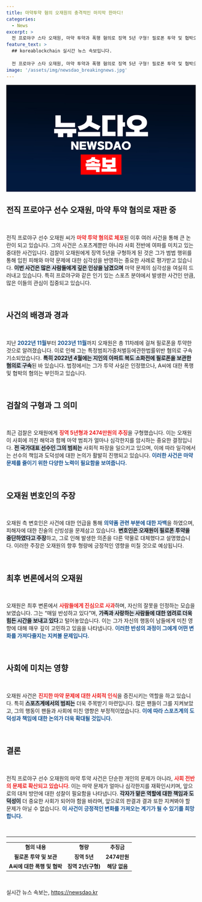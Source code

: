 ```yaml
---
title: 마약투약 혐의 오재원의 충격적인 마지막 한마디!
categories:
  - News
excerpt: >
  전 프로야구 스타 오재원, 마약 투약과 폭행 혐의로 징역 5년 구형! 필로폰 투약 및 협박으로 재판에 넘겨져, 최후 변론에서는 반성과 사과의 메시지. 과연 그의 운명은?
feature_text: >
  ## koreablockchain 실시간 뉴스 속보입니다.

  전 프로야구 스타 오재원, 마약 투약과 폭행 혐의로 징역 5년 구형! 필로폰 투약 및 협박으로 재판에 넘겨져, 최후 변론에서는 반성과 사과의 메시지. 과연 그의 운명은?
image: '/assets/img/newsdao_breakingnews.jpg'
---
```


<p><img src="/assets/img/newsdao_breakingnews.jpg" alt="koreablockchain 속보" /></p>

<h2 data-ke-size="size26">전직 프로야구 선수 오재원, 마약 투약 혐의로 재판 중</h2>

<p data-ke-size="size16">&nbsp;</p>

<p data-ke-size="size16">전직 프로야구 선수 오재원 씨가 <b><span style="color: #ee2323;">마약 투약 혐의로 체포</span></b>된 이후 여러 사건을 통해 큰 논란이 되고 있습니다. 그의 사건은 스포츠계뿐만 아니라 사회 전반에 여파를 미치고 있는 중대한 사건입니다. 검찰이 오재원에게 징역 5년을 구형하게 된 것은 그가 범법 행위를 통해 입힌 피해와 마약 문제에 대한 심각성을 반영하는 중요한 사례로 평가받고 있습니다. <b><span style="background-color: #21538527;">이번 사건은 많은 사람들에게 깊은 인상을 남겼으며</span></b> 마약 문제의 심각성을 여실히 드러내고 있습니다. 특히 프로야구와 같은 인기 있는 스포츠 분야에서 발생한 사건인 만큼, 많은 이들의 관심이 집중되고 있습니다.</p>

<p data-ke-size="size16">&nbsp;</p>

<h2 data-ke-size="size26">사건의 배경과 경과</h2>

<p data-ke-size="size16">&nbsp;</p>

<p data-ke-size="size16">지난 <b><span style="color: #1a5490;">2022년 11월</span></b>부터 <b><span style="color: #1a5490;">2023년 11월</span></b>까지 오재원은 총 11차례에 걸쳐 필로폰을 투약한 것으로 알려졌습니다. 이로 인해 그는 특정범죄가중처벌등에관한법률위반 혐의로 구속 기소되었습니다. <b><span style="background-color: #21538527;">특히 2022년 4월에는 지인의 아파트 복도 소화전에 필로폰을 보관한 혐의로 구속</span></b>된 바 있습니다. 법정에서는 그가 투약 사실은 인정했으나, A씨에 대한 폭행 및 협박의 혐의는 부인하고 있습니다.</p>

<p data-ke-size="size16">&nbsp;</p>

<h2 data-ke-size="size26">검찰의 구형과 그 의미</h2>

<p data-ke-size="size16">&nbsp;</p>

<p data-ke-size="size16">최근 검찰은 오재원에게 <b><span style="color: #ee2323;">징역 5년형과 2474만원의 추징</span></b>을 구형했습니다. 이는 오재원이 사회에 끼친 해악과 함께 마약 범죄가 얼마나 심각한지를 암시하는 중요한 결정입니다. <b><span style="background-color: #21538527;">전 국가대표 선수인 그의 범죄는</span></b> 사회적 파장을 일으키고 있으며, 이에 따라 일각에서는 선수의 책임과 도덕성에 대한 논의가 활발히 진행되고 있습니다. <b><span style="color: #1a5490;">이러한 사건은 마약 문제를 줄이기 위한 다양한 노력이 필요함을 보여줍니다.</span></b></p>

<p data-ke-size="size16">&nbsp;</p>

<h2 data-ke-size="size26">오재원 변호인의 주장</h2>

<p data-ke-size="size16">&nbsp;</p>

<p data-ke-size="size16">오재원 측 변호인은 사건에 대한 언급을 통해 <b><span style="color: #1a5490;">의약품 관련 부분에 대한 자백</span></b>을 하였으며, 피해자에 대한 진술의 신빙성을 문제삼고 있습니다. <b><span style="background-color: #21538527;">변호인은 오재원이 필로폰 투약을 중단하였다고 주장</span></b>하고, 그로 인해 발생한 의존을 다른 약물로 대체했다고 설명했습니다. 이러한 주장은 오재원의 향후 형량에 긍정적인 영향을 미칠 것으로 예상됩니다.</p>

<p data-ke-size="size16">&nbsp;</p>

<h2 data-ke-size="size26">최후 변론에서의 오재원</h2>

<p data-ke-size="size16">&nbsp;</p>

<p data-ke-size="size16">오재원은 최후 변론에서 <b><span style="color: #ee2323;">사람들에게 진심으로 사과</span></b>하며, 자신의 잘못을 인정하는 모습을 보였습니다. 그는 “매일 반성하고 있다”며, <b><span style="background-color: #21538527;">가족과 사랑하는 사람들에 대한 염려로 더욱 힘든 시간을 보내고 있다</span></b>고 털어놓았습니다. 이는 그가 자신의 행동이 남들에게 미친 영향에 대해 매우 깊이 고민하고 있음을 나타냅니다. <b><span style="color: #1a5490;">이러한 반성의 과정이 그에게 어떤 변화를 가져다줄지는 지켜볼 문제입니다.</span></b></p>

<p data-ke-size="size16">&nbsp;</p>

<h2 data-ke-size="size26">사회에 미치는 영향</h2>

<p data-ke-size="size16">&nbsp;</p>

<p data-ke-size="size16">오재원 사건은 <b><span style="color: #ee2323;">진지한 마약 문제에 대한 사회적 인식</span></b>을 증진시키는 역할을 하고 있습니다. 특히 <b><span style="background-color: #21538527;">스포츠계에서의 범죄는</span></b> 더욱 주목받기 마련입니다. 많은 팬들이 그를 지켜보았고, 그의 행동이 팬들과 사회에 미친 영향은 부정적이었습니다. <b><span style="color: #1a5490;">이에 따라 스포츠계의 도덕성과 책임에 대한 논의가 더욱 확대될 것입니다.</span></b></p>

<p data-ke-size="size16">&nbsp;</p>

<h2 data-ke-size="size26">결론</h2>

<p data-ke-size="size16">&nbsp;</p>

<p data-ke-size="size16">전직 프로야구 선수 오재원의 마약 투약 사건은 단순한 개인의 문제가 아니라, <b><span style="color: #ee2323;">사회 전반의 문제로 확산되고 있습니다</span></b>. 이는 마약 문제가 얼마나 심각한지를 재확인시키며, 앞으로의 대처 방안에 대한 성찰이 필요함을 나타냅니다. <b><span style="background-color: #21538527;">각자가 맡은 역할에 대한 책임과 도덕성이</span></b> 더 중요한 사회가 되어야 함을 바라며, 앞으로의 판결과 결과 또한 지켜봐야 할 문제가 아닐 수 없습니다. <b><span style="color: #1a5490;">이 사건이 긍정적인 변화를 가져오는 계기가 될 수 있기를 희망합니다.</span></b></p>

<p data-ke-size="size16">&nbsp;</p>

<hr />

<table style="width: 100%; border-collapse: collapse;">
<tr>
<td style="text-align: center; height: 17px;"><b>혐의 내용</b></td>
<td style="text-align: center; height: 17px;"><b>형량</b></td>
<td style="text-align: center; height: 17px;"><b>추징금</b></td>
</tr>
<tr>
<td style="text-align: center; height: 17px;"><b>필로폰 투약 및 보관</b></td>
<td style="text-align: center; height: 17px;"><b>징역 5년</b></td>
<td style="text-align: center; height: 17px;"><b>2474만원</b></td>
</tr>
<tr>
<td style="text-align: center; height: 17px;"><b>A씨에 대한 폭행 및 협박</b></td>
<td style="text-align: center; height: 17px;"><b>징역 2년(구형)</b></td>
<td style="text-align: center; height: 17px;"><b>해당 없음</b></td>
</tr>
</table>

<p data-ke-size="size16">&nbsp;</p>
실시간 뉴스 속보는, <a href="https://newsdao.kr" rel="dofollow">https://newsdao.kr</a>


